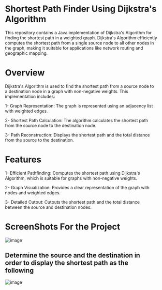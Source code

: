 # Shortest Path Finder Using Dijkstra's Algorithm
This repository contains a Java implementation of Dijkstra's Algorithm for finding the shortest path in a weighted graph. Dijkstra's Algorithm efficiently computes the shortest path from a single source node to all other nodes in the graph, making it suitable for applications like network routing and geographic mapping.

# Overview
Dijkstra's Algorithm is used to find the shortest path from a source node to a destination node in a graph with non-negative weights. 
This implementation includes:

1- Graph Representation: The graph is represented using an adjacency list with weighted edges.

2- Shortest Path Calculation: The algorithm calculates the shortest path from the source node to the destination node.

3- Path Reconstruction: Displays the shortest path and the total distance from the source to the destination.

# Features
1- Efficient Pathfinding: Computes the shortest path using Dijkstra's Algorithm, which is suitable for graphs with non-negative weights.

2- Graph Visualization: Provides a clear representation of the graph with nodes and weighted edges.

3- Detailed Output: Outputs the shortest path and the total distance between the source and destination nodes.

# ScreenShots For the Project
![image](https://github.com/user-attachments/assets/a6a31f34-b4d8-4f6e-b6cb-44c3918de420)
## Determine the source and the destination in order to display the shortest path as the following 
![image](https://github.com/user-attachments/assets/7c1d23ad-b00d-4317-9fae-cb85c5a83909)


